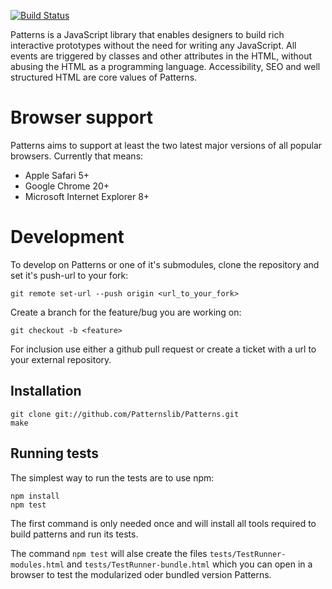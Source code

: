 [![Build Status](https://travis-ci.org/Patternslib/Patterns.png?branch=master)](https://travis-ci.org/Patternslib/Patterns)

Patterns is a JavaScript library that enables designers to build rich
interactive prototypes without the need for writing any JavaScript. All events
are triggered by classes and other attributes in the HTML, without abusing the
HTML as a programming language. Accessibility, SEO and well structured HTML are
core values of Patterns.

# Browser support

Patterns aims to support at least the two latest major versions of all popular browsers.
Currently that means:

- Apple Safari 5+
- Google Chrome 20+
- Microsoft Internet Explorer 8+

# Development

To develop on Patterns or one of it's submodules, clone the repository
and set it's push-url to your fork:

    git remote set-url --push origin <url_to_your_fork>

Create a branch for the feature/bug you are working on:

    git checkout -b <feature>

For inclusion use either a github pull request or create a ticket with
a url to your external repository.

## Installation

    git clone git://github.com/Patternslib/Patterns.git
    make

## Running tests

The simplest way to run the tests are to use npm:

    npm install
    npm test

The first command is only needed once and will install all tools required to 
build patterns and run its tests.

The command `npm test` will alse create the files
`tests/TestRunner-modules.html` and `tests/TestRunner-bundle.html` which you
can open in a browser to test the modularized oder bundled version Patterns.


